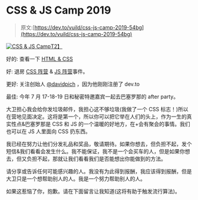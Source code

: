 # CSS & JS Camp 2019

> 原文:[https://dev.to/vuild/css-js-camp-2019-54bg](https://dev.to/vuild/css-js-camp-2019-54bg)

[![CSS & JS Camp](../Images/bb01250015bb9b563992947997a0339b.png)T2】](https://res.cloudinary.com/practicaldev/image/fetch/s--doXCWRGc--/c_limit%2Cf_auto%2Cfl_progressive%2Cq_auto%2Cw_880/https://vuild.com/wp-content/uploads/css-camp.jpg)

好的:
查看一下 [HTML & CSS](https://vuild.com/css-camp)

好:
退房 [CSS 阵营](https://csscamp.tech) & [JS 阵营](https://jscamp.tech)事件。

更好:
关注创始人 [@davidpich](https://dev.to/davidpich) ，因为他刚刚注册了 dev.to

最佳:
今年 7 月 17-18-19 日和秘密特邀嘉宾一起去巴塞罗那的 after party。

大卫担心我会给你发垃圾邮件，我担心这不够垃圾(我做了一个 CSS 标志！)所以在营地见面决定。这将是第一个，所以你可以把它举在人们的头上，作为一生的真实性点&巴塞罗那是 CSS 和 JS 的一个温暖的好地方，在+会有聚会的事情。我们也可以在 JS 人里面向 CSS 扔东西。

我已经在努力让他们分发礼品和奖品，敬请期待。如果你想去，但负担不起，发个短信&我们看看会发生什么。我不能保证，我不是一个会买车的人，但是如果你想去，但又负担不起，那就让我们看看我们是否能想出你能做到的方法。

请分享或告诉任何可能感兴趣的人。我没有为此得到报酬，我应该得到报酬，但是大卫只是一个想帮助别人的人。我是一个努力帮助别人的人。

如果这惹恼了你，抱歉。请在下面留言让我知道(这将有助于触发流行算法)。